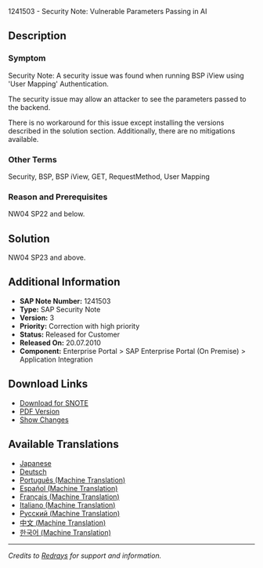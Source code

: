 1241503 - Security Note: Vulnerable Parameters Passing in AI

## Description

### Symptom
Security Note: A security issue was found when running BSP iView using 'User Mapping' Authentication.

The security issue may allow an attacker to see the parameters passed to the backend.

There is no workaround for this issue except installing the versions described in the solution section. Additionally, there are no mitigations available.

### Other Terms
Security, BSP, BSP iView, GET, RequestMethod, User Mapping

### Reason and Prerequisites
NW04 SP22 and below.

## Solution
NW04 SP23 and above.

## Additional Information

- **SAP Note Number:** 1241503
- **Type:** SAP Security Note
- **Version:** 3
- **Priority:** Correction with high priority
- **Status:** Released for Customer
- **Released On:** 20.07.2010
- **Component:** Enterprise Portal > SAP Enterprise Portal (On Premise) > Application Integration

## Download Links

- [Download for SNOTE](https://notesdownloads.sap.com/note/0040000016578302017)
- [PDF Version](https://userapps.support.sap.com/sap/support/sfm/notes/print/0001241503?language=en-US&token=1495F7D9936E71AE7E91581B87D73556)
- [Show Changes](https://me.sap.com/notesLatestChanges/0001241503/E/diff)

## Available Translations

- [Japanese](https://me.sap.com/notes/0001241503/J)
- [Deutsch](https://me.sap.com/notes/0001241503/D)
- [Português (Machine Translation)](https://me.sap.com/notes/0001241503/P)
- [Español (Machine Translation)](https://me.sap.com/notes/0001241503/S)
- [Français (Machine Translation)](https://me.sap.com/notes/0001241503/F)
- [Italiano (Machine Translation)](https://me.sap.com/notes/0001241503/I)
- [Русский (Machine Translation)](https://me.sap.com/notes/0001241503/R)
- [中文 (Machine Translation)](https://me.sap.com/notes/0001241503/1)
- [한국어 (Machine Translation)](https://me.sap.com/notes/0001241503/3)

---

*Credits to [Redrays](https://redrays.io) for support and information.*